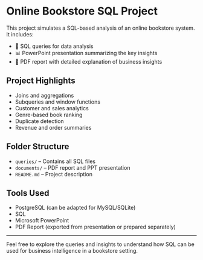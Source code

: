 # Online Bookstore SQL Project

This project simulates a SQL-based analysis of an online bookstore system. It includes:

- 📄 SQL queries for data analysis
- 📊 PowerPoint presentation summarizing the key insights
- 📝 PDF report with detailed explanation of business insights

## Project Highlights

- Joins and aggregations
- Subqueries and window functions
- Customer and sales analytics
- Genre-based book ranking
- Duplicate detection
- Revenue and order summaries

## Folder Structure

- `queries/` – Contains all SQL files
- `documents/` – PDF report and PPT presentation
- `README.md` – Project description

## Tools Used

- PostgreSQL (can be adapted for MySQL/SQLite)
- SQL
- Microsoft PowerPoint
- PDF Report (exported from presentation or prepared separately)

---

Feel free to explore the queries and insights to understand how SQL can be used for business intelligence in a bookstore setting.
